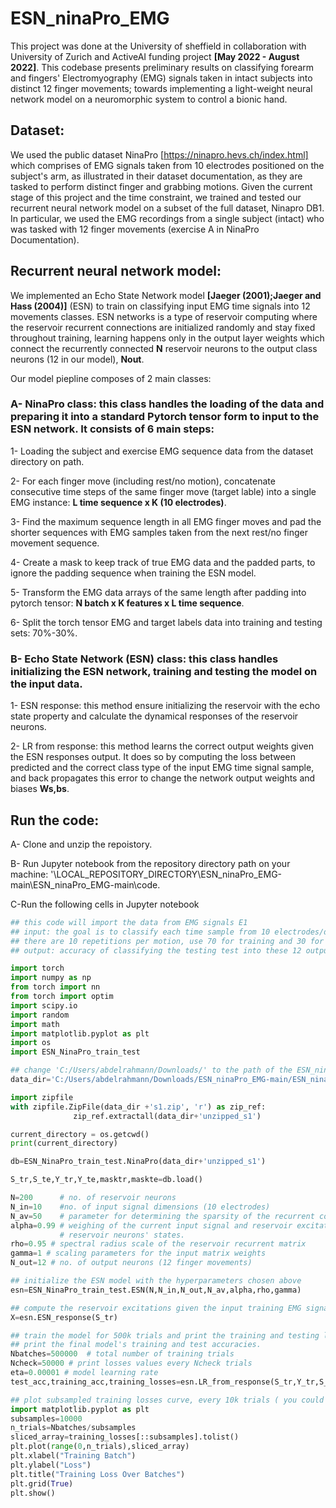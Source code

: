 # ESN_ninaPro_EMG

This project was done at the University of sheffield in collaboration with University of Zurich and ActiveAI funding project **[May 2022 - August 2022]**. This codebase presents preliminary results on classifying forearm and fingers' Electromyography (EMG) signals taken in intact subjects into distinct 12 finger movements; towards implementing a light-weight neural network model 
on a neuromorphic system to control a bionic hand. 

 ## Dataset: 
 We used the public dataset NinaPro [https://ninapro.hevs.ch/index.html] which comprises of EMG signals taken from 10 electrodes positioned on the subject's arm, as illustrated in their dataset documentation, as they are tasked to perform distinct finger and grabbing motions. 
Given the current stage of this project and the time constraint, we trained and tested our recurrent neural network model on a subset of the full dataset, Ninapro DB1. In particular, we used the EMG recordings from a single subject (intact) who was tasked with 12 finger movements (exercise A in NinaPro Documentation). 
 
 
 ## Recurrent neural network model: 
We implemented an Echo State Network model **[Jaeger (2001);Jaeger and Hass (2004)]** (ESN) to train on classifying input EMG time signals into 12 movements classes. ESN networks is a type of reservoir computing where the reservoir recurrent connections are initialized randomly and stay fixed throughout training, learning happens only in the output layer weights which connect the recurrently connected **N** reservoir neurons to the output class neurons (12 in our model), **Nout**.

Our model piepline composes of 2 main classes:

### A- NinaPro class: this class handles the loading of the data and preparing it into a standard Pytorch tensor form to input to the ESN network. It consists of 6 main steps:

1- Loading the subject and exercise EMG sequence data from the dataset directory on path.
   
2- For each finger move (including rest/no motion), concatenate consecutive time steps of the same finger move (target lable) into a single EMG instance: **L time sequence x K (10 electrodes)**.
   
3- Find the maximum sequence length in all EMG finger moves and pad the shorter sequences with EMG samples taken from the next rest/no finger movement sequence.
   
4- Create a mask to keep track of true EMG data and the padded parts, to ignore the padding sequence when training the ESN model.
   
5- Transform the EMG data arrays of the same length after padding into pytorch tensor: **N batch x K features x L time sequence**.
   
6- Split the torch tensor EMG and target labels data into training and testing sets: 70%-30%.  

  
###  B- Echo State Network (ESN) class: this class handles initializing the ESN network, training and testing the model on the input data.

1- ESN response: this method ensure initializing the reservoir with the echo state property and calculate the dynamical responses of the reservoir neurons. 
    
2- LR from response: this method learns the correct output weights given the ESN responses output. It does so by computing the loss between predicted and the correct class type of the input EMG time signal sample, and back propagates this error to change the network output weights and biases **Ws,bs**.   

 ## Run the code: 
 
A- Clone and unzip the repoistory.

B- Run Jupyter notebook from the repository directory path on your machine: '\LOCAL_REPOSITORY_DIRECTORY\ESN_ninaPro_EMG-main\ESN_ninaPro_EMG-main\code.

C-Run the following cells in Jupyter notebook

```python
## this code will import the data from EMG signals E1
## input: the goal is to classify each time sample from 10 electrodes/dimensions to a motion
## there are 10 repetitions per motion, use 70 for training and 30 for testing
## output: accuracy of classifying the testing test into these 12 output classes. 

import torch
import numpy as np
from torch import nn
from torch import optim
import scipy.io
import random
import math
import matplotlib.pyplot as plt
import os
import ESN_NinaPro_train_test
```


```python
## change 'C:/Users/abdelrahmann/Downloads/' to the path of the ESN_ninaPro_EMG-main repository on your machine
data_dir='C:/Users/abdelrahmann/Downloads/ESN_ninaPro_EMG-main/ESN_ninaPro_EMG-main/Data/'
```


```python
import zipfile
with zipfile.ZipFile(data_dir +'s1.zip', 'r') as zip_ref:
              zip_ref.extractall(data_dir+'unzipped_s1')
```


```python
current_directory = os.getcwd()
print(current_directory)
```


```python
db=ESN_NinaPro_train_test.NinaPro(data_dir+'unzipped_s1')

S_tr,S_te,Y_tr,Y_te,masktr,maskte=db.load()
```


```python
N=200      # no. of reservoir neurons
N_in=10    #no. of input signal dimensions (10 electrodes)
N_av=50    # parameter for determining the sparsity of the recurrent connections between the reservoir neurons
alpha=0.99 # weighing of the current input signal and reservoir excitations relative to the previous reservoir neurons' states in updating the current
           # reservoir neurons' states. 
rho=0.95 # spectral radius scale of the reservoir recurrent matrix
gamma=1 # scaling parameters for the input matrix weights
N_out=12 # no. of output neurons (12 finger movements)

## initialize the ESN model with the hyperparameters chosen above
esn=ESN_NinaPro_train_test.ESN(N,N_in,N_out,N_av,alpha,rho,gamma)

## compute the reservoir excitations given the input training EMG signals. 
X=esn.ESN_response(S_tr)
```


```python
## train the model for 500k trials and print the training and testing losses every 50k trials.
## print the final model's training and test accuracies.
Nbatches=500000  # total number of training trials
Ncheck=50000 # print losses values every Ncheck trials
eta=0.00001 # model learning rate
test_acc,training_acc,training_losses=esn.LR_from_response(S_tr,Y_tr,S_te,Y_te,Nbatches,eta,Ncheck,masktr,maskte)
```


```python
## plot subsampled training losses curve, every 10k trials ( you could pick other numbers)
import matplotlib.pyplot as plt
subsamples=10000
n_trials=Nbatches/subsamples
sliced_array=training_losses[::subsamples].tolist()
plt.plot(range(0,n_trials),sliced_array)
plt.xlabel("Training Batch")
plt.ylabel("Loss")
plt.title("Training Loss Over Batches")
plt.grid(True)
plt.show()
```



